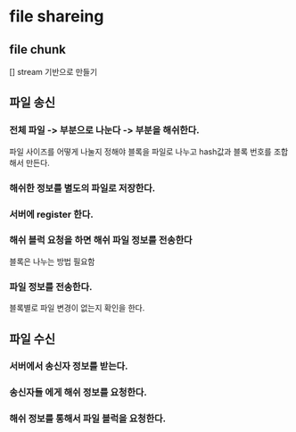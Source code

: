 # file shareing

## file chunk
[] stream 기반으로 만들기


## 파일 송신

### 전체 파일 -> 부분으로 나눈다 -> 부분을 해쉬한다.
파일 사이즈를 어떻게 나눌지 정해야 
블록을 파일로 나누고 hash값과 블록 번호를 조합해서 만든다.



### 해쉬한 정보를 별도의 파일로 저장한다.

### 서버에 register 한다.

### 해쉬 블럭 요청을 하면 해쉬 파일 정보를 전송한다
블록은 나누는 방법 필요함

### 파일 정보를 전송한다.
블록별로 파일 변경이 없는지 확인을 한다. 

## 파일 수신

### 서버에서 송신자 정보를 받는다.

### 송신자들 에게 해쉬 정보를 요청한다.

### 해쉬 정보를 통해서 파일 블럭을 요청한다.


